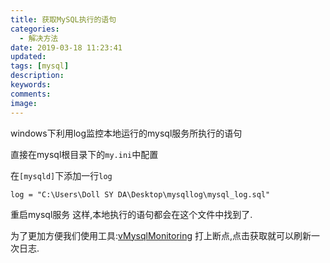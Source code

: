 ```yaml
---
title: 获取MySQL执行的语句
categories:
  - 解决方法
date: 2019-03-18 11:23:41
updated:
tags: [mysql]
description:
keywords:
comments:
image:
---
```

windows下利用log监控本地运行的mysql服务所执行的语句
<!--more-->

直接在mysql根目录下的`my.ini`中配置

在`[mysqld]`下添加一行`log`

```
log = "C:\Users\Doll SY DA\Desktop\mysqllog\mysql_log.sql"
```
重启mysql服务
这样,本地执行的语句都会在这个文件中找到了.

为了更加方便我们使用工具:[vMysqlMonitoring](https://github.com/virink/vMysqlMonitoring/releases/tag/v2.0)
打上断点,点击获取就可以刷新一次日志.

